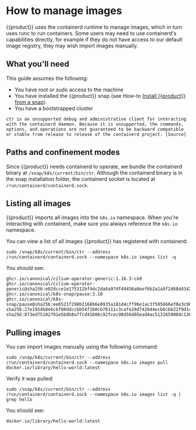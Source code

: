 # How to manage images

{{product}} uses the containerd runtime to manage images, which in turn uses
runc to run containers. Some users may need to use containerd's capabilities
directly, for example if they do not have access to our default image registry,
they may wish import images manually.

## What you'll need

This guide assumes the following:

- You have root or sudo access to the machine
- You have installed the {{product}} snap
  (see How-to [Install {{product}} from a snap][snap-install-howto]).
- You have a bootstrapped cluster

```{important}
ctr is an unsupported debug and administrative client for interacting with the containerd daemon. Because it is unsupported, the commands, options, and operations are not guaranteed to be backward compatible or stable from release to release of the containerd project. [Source]
```

## Paths and confinement modes

Since {{product}} needs containerd to operate, we bundle the containerd binary
at `/snap/k8s/current/bin/ctr`. Although the containerd binary is in the snap
installation folder, the containerd socket is located at
`/run/containerd/containerd.sock`.

## Listing all images

{{product}} imports all images into the `k8s.io` namespace. When you're
interacting with containerd, make sure you always reference the `k8s.io`
namespace.

You can view a list of all images {{product}} has registered with containerd:

```
sudo /snap/k8s/current/bin/ctr --address /run/containerd/containerd.sock --namespace k8s.io images list -q
```

You should see:

```
ghcr.io/canonical/cilium-operator-generic:1.16.3-ck0
ghcr.io/canonical/cilium-operator-generic@sha256:e02dcce1e175312bf4dc2da6a97df49456a8eef6b2a1a9f2d68d4342dc0d3664
ghcr.io/canonical/k8s-snap/pause:3.10
ghcr.io/canonical/k8s-snap/pause@sha256:ee6521f290b2168b6e0935a181d4cff9be1ac3f505666ef0e3c98fae8199917a
sha256:27e1954b8e6cbf80ddccbb54f1b0cb78111c3cafe28d742044ecb6cbb22f9d1c
sha256:873ed75102791e5b0b8a7fcd41606c92fcec98d56d05ead4ac5131650004c136
```


## Pulling images

You can import images manually using the following command:

```
sudo /snap/k8s/current/bin/ctr --address /run/containerd/containerd.sock --namespace k8s.io images pull docker.io/library/hello-world:latest
```

Verify it was pulled:

```
sudo /snap/k8s/current/bin/ctr --address /run/containerd/containerd.sock --namespace k8s.io images list -q | grep hello
```

You should see:

```
docker.io/library/hello-world:latest
```

<!-- LINKS -->

[snap-install-howto]: ./install/snap
[Source]: https://manpages.debian.org/testing/containerd/ctr.8.en.html
